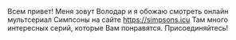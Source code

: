 Всем привет! 
Меня зовут Володар и я обожаю смотреть онлайн мультсериал Симпсоны на сайте https://simpsons.icu 
Там много интересных серий, которые Вам понравятся. 
Присоединяйтесь!
